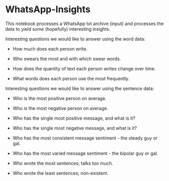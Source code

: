 # WhatsApp-Insights
This notebook processes a WhatsApp txt archive (input) and processes the data to yield some (hopefully) interesting insights.

Interesting questions we would like to answer using the word data:

- How much does each person write.

- Who swears the most and with which swear words.

- How does the quantity of text each person writes change over time.

- What words does each person use the most frequently.

Interesting questions we would like to answer using the sentence data:

- Who is the most positive person on average.

- Who is the most negative person on average.

- Who has the single most positive message, and what is it?

- Who has the single most negative message, and what is it?

- Who has the most consistent message sentiment - the steady guy or gal.

- Who has the most varied message sentiment - the bipolar guy or gal.

- Who wrote the most sentences; talks too much.

- Who wrote the least sentences; non-existent.
